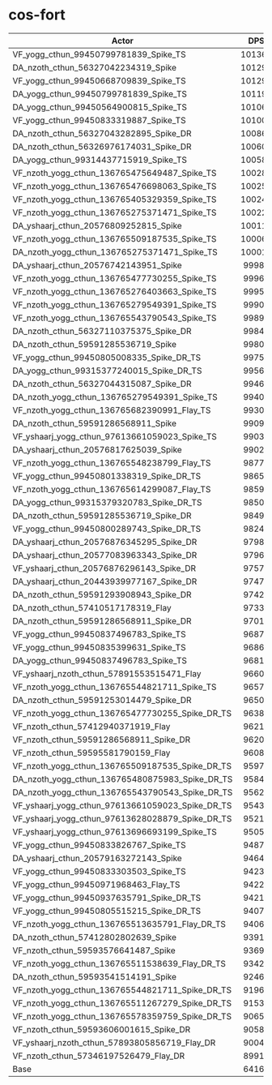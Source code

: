 # cos-fort
| Actor | DPS | Increase |
|---|:---:|:---:|
|VF_yogg_cthun_99450799781839_Spike_TS|101362|57.98%|
|DA_nzoth_cthun_56327042234319_Spike|101299|57.88%|
|VF_yogg_cthun_99450668709839_Spike_TS|101295|57.87%|
|DA_yogg_cthun_99450799781839_Spike_TS|101196|57.72%|
|DA_yogg_cthun_99450564900815_Spike_TS|101065|57.51%|
|VF_yogg_cthun_99450833319887_Spike_TS|101006|57.42%|
|DA_nzoth_cthun_56327043282895_Spike_DR|100865|57.20%|
|DA_nzoth_cthun_56326976174031_Spike_DR|100600|56.79%|
|DA_yogg_cthun_99314437715919_Spike_TS|100584|56.76%|
|VF_nzoth_yogg_cthun_136765475649487_Spike_TS|100282|56.29%|
|VF_nzoth_yogg_cthun_136765476698063_Spike_TS|100251|56.24%|
|VF_nzoth_yogg_cthun_136765405329359_Spike_TS|100241|56.23%|
|VF_nzoth_yogg_cthun_136765275371471_Spike_TS|100225|56.20%|
|DA_yshaarj_cthun_20576809252815_Spike|100113|56.03%|
|VF_nzoth_yogg_cthun_136765509187535_Spike_TS|100066|55.96%|
|DA_nzoth_yogg_cthun_136765275371471_Spike_TS|100016|55.88%|
|DA_yshaarj_cthun_20576742143951_Spike|99986|55.83%|
|VF_nzoth_yogg_cthun_136765477730255_Spike_TS|99963|55.80%|
|VF_nzoth_yogg_cthun_136765276403663_Spike_TS|99951|55.78%|
|VF_nzoth_yogg_cthun_136765279549391_Spike_TS|99901|55.70%|
|VF_nzoth_yogg_cthun_136765543790543_Spike_TS|99893|55.69%|
|DA_nzoth_cthun_56327110375375_Spike_DR|99840|55.60%|
|DA_nzoth_cthun_59591285536719_Spike|99809|55.56%|
|VF_yogg_cthun_99450805008335_Spike_DR_TS|99756|55.47%|
|DA_yogg_cthun_99315377240015_Spike_DR_TS|99563|55.17%|
|DA_nzoth_cthun_56327044315087_Spike_DR|99469|55.03%|
|DA_nzoth_yogg_cthun_136765279549391_Spike_TS|99407|54.93%|
|VF_nzoth_yogg_cthun_136765682390991_Flay_TS|99303|54.77%|
|DA_nzoth_cthun_59591286568911_Spike|99097|54.45%|
|VF_yshaarj_yogg_cthun_97613661059023_Spike_TS|99039|54.36%|
|DA_yshaarj_cthun_20576817625039_Spike|99022|54.33%|
|VF_nzoth_yogg_cthun_136765548238799_Flay_TS|98775|53.94%|
|VF_yogg_cthun_99450801338319_Spike_DR_TS|98654|53.76%|
|VF_nzoth_yogg_cthun_136765614299087_Flay_TS|98592|53.66%|
|DA_yogg_cthun_99315379320783_Spike_DR_TS|98500|53.52%|
|DA_nzoth_cthun_59591285536719_Spike_DR|98496|53.51%|
|VF_yogg_cthun_99450800289743_Spike_DR_TS|98245|53.12%|
|DA_yshaarj_cthun_20576876345295_Spike_DR|97989|52.72%|
|DA_yshaarj_cthun_20577083963343_Spike_DR|97962|52.68%|
|VF_yshaarj_cthun_20576876296143_Spike_DR|97578|52.08%|
|DA_yshaarj_cthun_20443939977167_Spike_DR|97473|51.91%|
|DA_nzoth_cthun_59591293908943_Spike_DR|97426|51.84%|
|DA_nzoth_cthun_57410517178319_Flay|97339|51.71%|
|DA_nzoth_cthun_59591286568911_Spike_DR|97016|51.20%|
|VF_yogg_cthun_99450837496783_Spike_TS|96872|50.98%|
|VF_yogg_cthun_99450835399631_Spike_TS|96869|50.97%|
|DA_yogg_cthun_99450837496783_Spike_TS|96819|50.90%|
|VF_yshaarj_nzoth_cthun_57891553515471_Flay|96606|50.56%|
|VF_nzoth_yogg_cthun_136765544821711_Spike_TS|96579|50.52%|
|DA_nzoth_cthun_59591253014479_Spike_DR|96505|50.41%|
|VF_nzoth_yogg_cthun_136765477730255_Spike_DR_TS|96385|50.22%|
|VF_nzoth_cthun_57412940371919_Flay|96216|49.96%|
|VF_nzoth_cthun_59591286568911_Spike_DR|96204|49.94%|
|VF_nzoth_cthun_59595581790159_Flay|96083|49.75%|
|VF_nzoth_yogg_cthun_136765509187535_Spike_DR_TS|95978|49.58%|
|DA_nzoth_yogg_cthun_136765480875983_Spike_DR_TS|95841|49.37%|
|DA_nzoth_yogg_cthun_136765543790543_Spike_DR_TS|95620|49.03%|
|VF_yshaarj_yogg_cthun_97613661059023_Spike_DR_TS|95436|48.74%|
|VF_yshaarj_yogg_cthun_97613628028879_Spike_DR_TS|95214|48.39%|
|VF_yshaarj_yogg_cthun_97613696693199_Spike_TS|95050|48.14%|
|VF_yogg_cthun_99450833826767_Spike_TS|94878|47.87%|
|DA_yshaarj_cthun_20579163272143_Spike|94643|47.50%|
|VF_yogg_cthun_99450833303503_Spike_TS|94232|46.86%|
|VF_yogg_cthun_99450971968463_Flay_TS|94226|46.85%|
|VF_yogg_cthun_99450937635791_Spike_DR_TS|94217|46.84%|
|VF_yogg_cthun_99450805515215_Spike_DR_TS|94079|46.63%|
|VF_nzoth_yogg_cthun_136765513635791_Flay_DR_TS|94066|46.60%|
|DA_nzoth_cthun_57412802802639_Spike|93911|46.36%|
|VF_nzoth_cthun_59593576641487_Spike|93693|46.02%|
|VF_nzoth_yogg_cthun_136765511538639_Flay_DR_TS|93423|45.60%|
|DA_nzoth_cthun_59593541514191_Spike|92468|44.11%|
|VF_nzoth_yogg_cthun_136765544821711_Spike_DR_TS|91969|43.34%|
|VF_nzoth_yogg_cthun_136765511267279_Spike_DR_TS|91534|42.66%|
|VF_nzoth_yogg_cthun_136765578359759_Spike_DR_TS|90655|41.29%|
|VF_nzoth_cthun_59593606001615_Spike_DR|90584|41.18%|
|VF_yshaarj_nzoth_cthun_57893805856719_Flay_DR|90045|40.34%|
|VF_nzoth_cthun_57346197526479_Flay_DR|89916|40.14%|
|Base|64163|0.00%|
